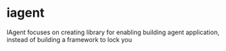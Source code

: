 # iagent
IAgent focuses on creating library for enabling building agent application, instead of building a framework to lock you
